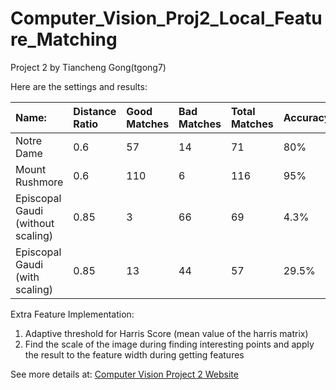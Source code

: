 # Computer_Vision_Proj2_Local_Feature_Matching
Project 2 by Tiancheng Gong(tgong7)

Here are the settings and results:

|Name:	                          |Distance Ratio|Good Matches|Bad Matches|Total Matches|Accuracy|
|:--------------------------------|:-------------|:-----------|:----------|:------------|:-------|
|Notre Dame                       |0.6           |57          |14         |71           |80%     |
|Mount Rushmore                   |0.6           |110         |6          |116          |95%     |
|Episcopal Gaudi (without scaling)|0.85          |3           |66         |69           |4.3%    |
|Episcopal Gaudi (with scaling)   |0.85          |13          |44         |57           |29.5%   |

Extra Feature Implementation:<br/>
1. Adaptive threshold for Harris Score (mean value of the harris matrix)<br/>
2. Find the scale of the image during finding interesting points and apply the result to the feature width during getting features

See more details at: [Computer Vision Project 2 Website](http://all4win.github.io/projects/cv_proj2/index.html)
